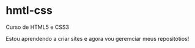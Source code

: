 # hmtl-css
 Curso de HTML5 e CSS3 

 Estou aprendendo a criar sites e agora vou geremciar meus repositótios!
